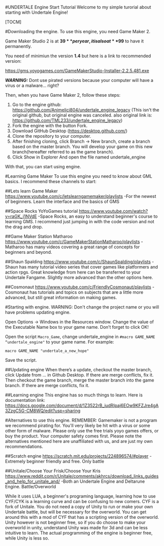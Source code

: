 #UNDERTALE Engine Start Tutorial
Welcome to my simple turorial about starting with Undertale Engine!

[TOCM]

#Downloading the engine.
To use this engine, you need Game Maker 2.

Game Maker Studio 2 is at **$39** per year, it is also at **$99** to have it permanently.

You need of minimiun the version **1.4** but here is a link to recommended version:

https://gms.yoyogames.com/GameMakerStudio-Installer-2.2.5.481.exe

***WARNING:*** Dont use pirated versions because your computer will have a virus or a malware... right?

Then, when you have Game Maker 2, follow these steps:

1. Go to the engine github: https://github.com/Animelici804/undertale_engine_legacy (This isn't the original github, but original engine was canceled. also original link is: https://github.com/TML233/undertale_engine_legacy)
2. Fork the engine with the button Fork.
3. Download GitHub Desktop (https://desktop.github.com/)
4. Clone the repository to your computer.
5. After finishing cloning, click Branch → New branch, create a branch based on the master branch. You will develop your game on this new branch(hereafter referred to as the game branch).
6. Click Show in Explorer And open the file named undertale_engine

With that, you can start using engine.

#Learning Game Maker
To use this engine you need to know about GML basics. 
I recommend these channels to start:

##Lets learn Game Maker
https://www.youtube.com/c/letslearngamemaker/playlists
-For the newest of beginners. Learn the interface and the basics of GMS

##Space Rocks YoYoGames tutorial
https://www.youtube.com/watch?v=raGK_j1NVdE
-Space Rocks, an easy to understand beginner's course to learning GMS. I recommend just jumping in with the code version and not the drag and drop.

##Game Maker Station Matharoo
https://www.youtube.com/c/GameMakerStationMatharoo/playlists
-Matharoo has many videos covering a great range of concepts for beginners and beyond.

##Shaun Spalding
https://www.youtube.com/c/ShaunSpalding/playlists
-Shaun has many tutorial video series that cover games like platformers and action rpgs. Great knowledge from here can be transferred to your Undertale Fangame. Slightly more advanced than the other options here.

##Cosmonaut
https://www.youtube.com/c/FriendlyCosmonaut/playlists
-Cosmonaut has tutorials and topics on subjects that are a little more advanced, but still great information on making games.

#Starting with engine.
WARNING: Don't change the project name or you will have problems updating engine.

Open Options → Windows in the Resources window. Change the value of the Executable Name box to your game name. Don’t forget to click OK!

Open the script `Macro_Game`, change undertale_engine in `#macro GAME_NAME “undertale_engine"` to your game name. For example:

```gml
macro GAME_NAME "undertale_a_new_hope"
```
Save the script.

##Updating engine
When there’s a update, checkout the master branch, click Update from … in Github Desktop. If there are merge conflicts, fix it. Then checkout the game branch, merge the master branch into the game branch. If there are merge conflicts, fix it.

##Learning engine
This engine has so much things to learn. Here is documentation link:
https://docs.google.com/document/d/1Z3522rB_iudRIpaj6EOw9KFZJre4gA3ZzgC5G-CM8WQ/edit?usp=sharing

#Alternatives to use this engine.
REMEMBER: Gamemaker is not a program we recommend pirating for. You'll very likely be hit with a virus or some other form of malware. Please only use the free trials yoyo games offers, or buy the product. Your computer safety comes first. Please note the alternatives mentioned here are unaffiliated with us, and are just my own recommendations.

##Scratch engine
https://scratch.mit.edu/projects/224896574/#player
-Extremely beginner friendly and free. Only battle

##Unitale/Choose Your Frisk/Choose Your Kris
https://www.reddit.com/r/Unitale/comments/akhrcs/download_links_guides_and_help_for_unitale_and/
-Both an Undertale Engine and Deltarune Engine. Battle/Overworld

While it uses LUA, a beginner's programing language, learning how to use CYF/CYK is a learning curve and can be confusing to new comers. CYF is a fork of Unitale. You do not need a copy of Unity to run or make your own Undertale battle, but will be necessary for the overworld. You can get around this with a mod of CYF that has a scripting version of the overworld. Unity however is not beginner free, so if you do choose to make your overworld in unity, understand Unity was made for 3d and can be less intuitive to learn. The actual programming of the engine is beginner free, while Unity is less so.